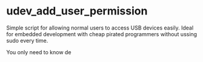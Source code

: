 # udev_add_user_permission
Simple script for allowing normal users to access USB devices easily. Ideal for embedded development with cheap pirated programmers without ussing sudo every time.

You only need to know de 
